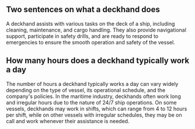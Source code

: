 ## Two sentences on what a deckhand does

A deckhand assists with various tasks on the deck of a ship, including cleaning, maintenance, and cargo handling. They also provide navigational support, participate in safety drills, and are ready to respond to emergencies to ensure the smooth operation and safety of the vessel.

## How many hours does a deckhand typically work a day

The number of hours a deckhand typically works a day can vary widely depending on the type of vessel, its operational schedule, and the company's policies. In the maritime industry, deckhands often work long and irregular hours due to the nature of 24/7 ship operations. On some vessels, deckhands may work in shifts, which can range from 4 to 12 hours per shift, while on other vessels with irregular schedules, they may be on call and work whenever their assistance is needed.